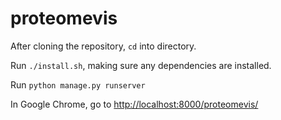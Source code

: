 # proteomevis

After cloning the repository, `cd` into directory.

Run `./install.sh`, making sure any dependencies are installed.

Run `python manage.py runserver`

In Google Chrome, go to [http://localhost:8000/proteomevis/](http://localhost:8000/proteomevis/ "Go to localhost")
